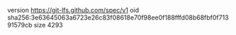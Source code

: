 version https://git-lfs.github.com/spec/v1
oid sha256:3e63645063a6723e26c83f08618e70f98ee0f188fffd08b68fbf0f71391579cb
size 4293
